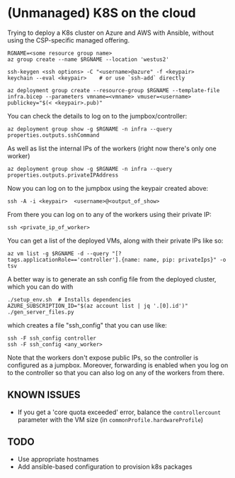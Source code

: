 # (Unmanaged) K8S on the cloud

Trying to deploy a K8s cluster on Azure and AWS with Ansible, without
using the CSP-specific managed offering.

```
RGNAME=<some resource group name>
az group create --name $RGNAME --location 'westus2'

ssh-keygen <ssh options> -C "<username>@azure" -f <keypair>
keychain --eval <keypair>    # or use `ssh-add` directly

az deployment group create --resource-group $RGNAME --template-file infra.bicep --parameters vmname=<vmname> vmuser=<username> publickey="$(< <keypair>.pub)"
```

You can check the details to log on to the jumpbox/controller:
```
az deployment group show -g $RGNAME -n infra --query properties.outputs.sshCommand
```

As well as list the internal IPs of the workers (right now there's only one worker)
```
az deployment group show -g $RGNAME -n infra --query properties.outputs.privateIPAddress
```

Now you can log on to the jumpbox using the keypair created above:
```
ssh -A -i <keypair>  <username>@<output_of_show>
```
From there you can log on to any of the workers using their private IP:
```
ssh <private_ip_of_worker>
```

You can get a list of the deployed VMs, along with their private IPs like so:
```
az vm list -g $RGNAME -d --query "[?tags.applicationRole=='controller'].{name: name, pip: privateIps}" -o tsv
```

A better way is to generate an ssh config file from the deployed cluster, which you can do with
```
./setup_env.sh  # Installs dependencies
AZURE_SUBSCRIPTION_ID="$(az account list | jq '.[0].id')" ./gen_server_files.py
```
which creates a file "ssh_config" that you can use like:
```
ssh -F ssh_config controller
ssh -F ssh_config <any_worker>
```
Note that the workers don't expose public IPs, so the controller is configured as a jumpbox.  Moreover, forwarding is enabled when you log on to the controller so that you can also log on any of the workers from there.

## KNOWN ISSUES

* If you get a 'core quota exceeded' error, balance the `controllercount` parameter with the VM size (in `commonProfile.hardwareProfile`)

## TODO

* Use appropriate hostnames
* Add ansible-based configuration to provision k8s packages

